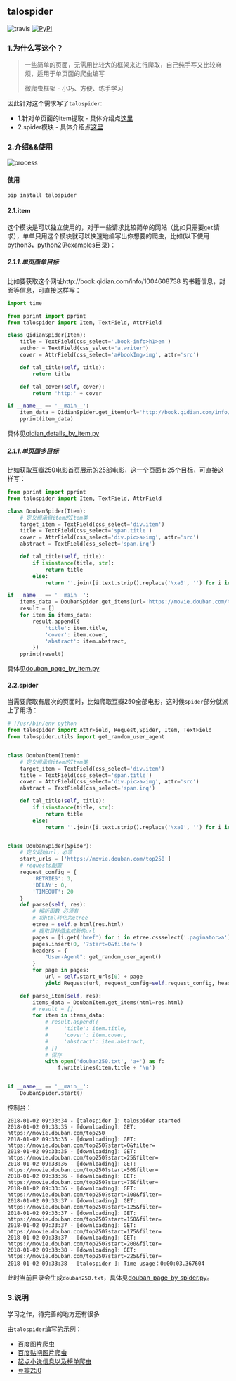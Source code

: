 ## talospider

![travis](https://travis-ci.org/howie6879/talospider.svg?branch=master) [![PyPI](https://img.shields.io/pypi/v/talospider.svg)](https://pypi.python.org/pypi/talospider/)

### 1.为什么写这个？

> 一些简单的页面，无需用比较大的框架来进行爬取，自己纯手写又比较麻烦，适用于单页面的爬虫编写
>
> 微爬虫框架 - 小巧、方便、练手学习

因此针对这个需求写了`talospider`:

- 1.针对单页面的item提取 - 具体介绍点[这里](./docs/item.md)
- 2.spider模块 - 具体介绍点[这里](./docs/spider.md)

### 2.介绍&&使用

![process](./docs/process.png)

#### 使用

```shell
pip install talospider
```

#### 2.1.item

这个模块是可以独立使用的，对于一些请求比较简单的网站（比如只需要`get`请求），单单只用这个模块就可以快速地编写出你想要的爬虫，比如(以下使用python3，python2见examples目录)：

##### 2.1.1.单页面单目标

比如要获取这个网址http://book.qidian.com/info/1004608738 的书籍信息，封面等信息，可直接这样写：

```python
import time

from pprint import pprint
from talospider import Item, TextField, AttrField

class QidianSpider(Item):
    title = TextField(css_select='.book-info>h1>em')
    author = TextField(css_select='a.writer')
    cover = AttrField(css_select='a#bookImg>img', attr='src')

    def tal_title(self, title):
        return title

    def tal_cover(self, cover):
        return 'http:' + cover

if __name__ == '__main__':
    item_data = QidianSpider.get_item(url='http://book.qidian.com/info/1004608738')
    pprint(item_data)
```

具体见[qidian_details_by_item.py](./examples/qidian_details_by_item.py)

##### 2.1.1.单页面多目标

比如获取[豆瓣250电影]([https://movie.douban.com/top250](https://movie.douban.com/top250))首页展示的25部电影，这一个页面有25个目标，可直接这样写：

```python
from pprint import pprint
from talospider import Item, TextField, AttrField

class DoubanSpider(Item):
    # 定义继承自item的Item类
    target_item = TextField(css_select='div.item')
    title = TextField(css_select='span.title')
    cover = AttrField(css_select='div.pic>a>img', attr='src')
    abstract = TextField(css_select='span.inq')

    def tal_title(self, title):
        if isinstance(title, str):
            return title
        else:
            return ''.join([i.text.strip().replace('\xa0', '') for i in title])

if __name__ == '__main__':
    items_data = DoubanSpider.get_items(url='https://movie.douban.com/top250')
    result = []
    for item in items_data:
        result.append({
            'title': item.title,
            'cover': item.cover,
            'abstract': item.abstract,
        })
    pprint(result)
```

具体见[douban_page_by_item.py](./examples/douban_page_by_item.py)

#### 2.2.spider

当需要爬取有层次的页面时，比如爬取豆瓣250全部电影，这时候`spider`部分就派上了用场：

```python
# !/usr/bin/env python
from talospider import AttrField, Request,Spider, Item, TextField
from talospider.utils import get_random_user_agent


class DoubanItem(Item):
    # 定义继承自item的Item类
    target_item = TextField(css_select='div.item')
    title = TextField(css_select='span.title')
    cover = AttrField(css_select='div.pic>a>img', attr='src')
    abstract = TextField(css_select='span.inq')

    def tal_title(self, title):
        if isinstance(title, str):
            return title
        else:
            return ''.join([i.text.strip().replace('\xa0', '') for i in title])


class DoubanSpider(Spider):
    # 定义起始url，必须
    start_urls = ['https://movie.douban.com/top250']
    # requests配置
    request_config = {
        'RETRIES': 3,
        'DELAY': 0,
        'TIMEOUT': 20
    }
    def parse(self, res):
        # 解析函数 必须有
        # 将html转化为etree
        etree = self.e_html(res.html)
        # 提取目标值生成新的url
        pages = [i.get('href') for i in etree.cssselect('.paginator>a')]
        pages.insert(0, '?start=0&filter=')
        headers = {
            "User-Agent": get_random_user_agent()
        }
        for page in pages:
            url = self.start_urls[0] + page
            yield Request(url, request_config=self.request_config, headers=headers, callback=self.parse_item)

    def parse_item(self, res):
        items_data = DoubanItem.get_items(html=res.html)
        # result = []
        for item in items_data:
            # result.append({
            #     'title': item.title,
            #     'cover': item.cover,
            #     'abstract': item.abstract,
            # })
            # 保存
            with open('douban250.txt', 'a+') as f:
                f.writelines(item.title + '\n')


if __name__ == '__main__':
    DoubanSpider.start()
```

控制台：

```shell
2018-01-02 09:33:34 - [talospider ]: talospider started
2018-01-02 09:33:35 - [downloading]: GET: https://movie.douban.com/top250
2018-01-02 09:33:35 - [downloading]: GET: https://movie.douban.com/top250?start=0&filter=
2018-01-02 09:33:35 - [downloading]: GET: https://movie.douban.com/top250?start=25&filter=
2018-01-02 09:33:36 - [downloading]: GET: https://movie.douban.com/top250?start=50&filter=
2018-01-02 09:33:36 - [downloading]: GET: https://movie.douban.com/top250?start=75&filter=
2018-01-02 09:33:36 - [downloading]: GET: https://movie.douban.com/top250?start=100&filter=
2018-01-02 09:33:37 - [downloading]: GET: https://movie.douban.com/top250?start=125&filter=
2018-01-02 09:33:37 - [downloading]: GET: https://movie.douban.com/top250?start=150&filter=
2018-01-02 09:33:37 - [downloading]: GET: https://movie.douban.com/top250?start=175&filter=
2018-01-02 09:33:37 - [downloading]: GET: https://movie.douban.com/top250?start=200&filter=
2018-01-02 09:33:38 - [downloading]: GET: https://movie.douban.com/top250?start=225&filter=
2018-01-02 09:33:38 - [talospider ]: Time usage：0:00:03.367604
```

此时当前目录会生成`douban250.txt`，具体见[douban_page_by_spider.py](./examples/douban_page_by_spider.py)。

### 3.说明

学习之作，待完善的地方还有很多

由`talospider`编写的示例：

- [百度图片爬虫 ](https://github.com/howie6879/spider/blob/master/baidu_img/bd_img.py)
- [百度贴吧图片爬虫](https://github.com/howie6879/spider/blob/master/baidu_img/tieba_img.py)
- [起点小说信息以及榜单爬虫](https://github.com/howie6879/spider/tree/master/qidian)
- [豆瓣250](https://github.com/howie6879/spider/tree/master/douban250)